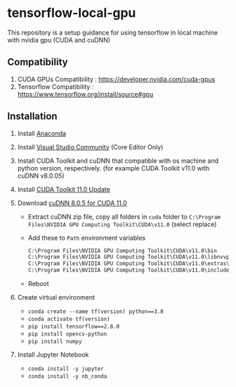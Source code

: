# tensorflow-local-gpu
This repository is a setup guidance for using tensorflow in local machine with nvidia gpu (CUDA and cuDNN)

## Compatibility
1. CUDA GPUs Compatibility : https://developer.nvidia.com/cuda-gpus
2. Tensorflow Compatibility : https://www.tensorflow.org/install/source#gpu

## Installation
1. Install [Anaconda](https://docs.anaconda.com/anaconda/install/windows/)
2. Install [Visual Studio Community](https://visualstudio.microsoft.com/downloads/) (Core Editor Only)
3. Install CUDA Toolkit and cuDNN that compatible with os machine and python version, respectively. (for example CUDA Toolkit v11.0 with cuDNN v8.0.05)
4. Install [CUDA Toolkit 11.0 Update](https://developer.download.nvidia.com/compute/cuda/11.0.3/network_installers/cuda_11.0.3_win10_network.exe)
5. Download [cuDNN 8.0.5 for CUDA 11.0](https://developer.nvidia.com/rdp/cudnn-archive#a-collapse805-110)

   - Extract cuDNN zip file, copy all folders in `cuda` folder to `C:\Program Files\NVIDIA GPU Computing Toolkit\CUDA\v11.0` (select replace)
   - Add these to `Path` environment variables

      ```cmd
      C:\Program Files\NVIDIA GPU Computing Toolkit\CUDA\v11.0\bin
      C:\Program Files\NVIDIA GPU Computing Toolkit\CUDA\v11.0\libnvvp
      C:\Program Files\NVIDIA GPU Computing Toolkit\CUDA\v11.0\extras\CUPTI\lib64
      C:\Program Files\NVIDIA GPU Computing Toolkit\CUDA\v11.0\include
      ```

   - Reboot

6. Create virtual environment
   - `conda create --name tf(version) python==3.8`
   - `conda activate tf(version)`
   - `pip install tensorflow==2.8.0`
   - `pip install opencv-python`
   - `pip install numpy`

7. Install Jupyter Notebook
   - `conda install -y jupyter`
   - `conda install -y nb_conda`
